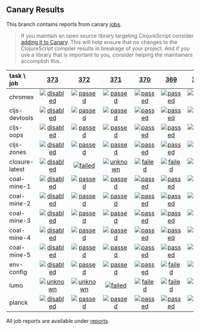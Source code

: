 ## Canary Results

This branch contains reports from canary [jobs](https://github.com/cljs-oss/canary/tree/jobs).

> If you maintain an open source library targeting ClojureScript consider [adding it to Canary](https://github.com/cljs-oss/canary/tree/master#how-to-participate). This will help ensure that no changes to the ClojureScript compiler results in breakage of your project. And if you use a library that is important to you, consider helping the maintainers accomplish this.

[//]: # (begin_overview_table)

| task \ job | <a href="reports/2018/05/07/job-000373-1.10.276-78753d3" title="job #373 finished on 2018-05-07">373</a> | <a href="reports/2018/05/07/job-000372-1.10.271-132d3aa" title="job #372 finished on 2018-05-07">372</a> | <a href="reports/2018/05/06/job-000371-1.10.271-132d3aa" title="job #371 finished on 2018-05-06">371</a> | <a href="reports/2018/05/05/job-000370-1.10.271-132d3aa" title="job #370 finished on 2018-05-05">370</a> | <a href="reports/2018/05/04/job-000369-1.10.271-132d3aa" title="job #369 finished on 2018-05-04">369</a> | <a href="reports/2018/05/03/job-000368-1.10.271-132d3aa" title="job #368 finished on 2018-05-03">368</a> | <a href="reports/2018/05/02/job-000367-1.10.271-132d3aa" title="job #367 finished on 2018-05-02">367</a> | <a href="reports/2018/05/01/job-000366-1.10.271-132d3aa" title="job #366 finished on 2018-05-01">366</a> | <a href="reports/2018/04/30/job-000365-1.10.271-132d3aa" title="job #365 finished on 2018-04-30">365</a> | <a href="reports/2018/04/29/job-000364-1.10.271-132d3aa" title="job #364 finished on 2018-04-29">364</a> |
| :--- | :---: | :---: | :---: | :---: | :---: | :---: | :---: | :---: | :---: | :---: |
| chromex | <a href="reports/2018/05/07/job-000373-1.10.276-78753d3#-chromex"><img title="disabled" src="http://box.binaryage.com/s-disabled.svg"><a> | <a href="reports/2018/05/07/job-000372-1.10.271-132d3aa#-chromex"><img title="passed" src="http://box.binaryage.com/s-passed.svg"><a> | <a href="reports/2018/05/06/job-000371-1.10.271-132d3aa#-chromex"><img title="passed" src="http://box.binaryage.com/s-passed.svg"><a> | <a href="reports/2018/05/05/job-000370-1.10.271-132d3aa#-chromex"><img title="passed" src="http://box.binaryage.com/s-passed.svg"><a> | <a href="reports/2018/05/04/job-000369-1.10.271-132d3aa#-chromex"><img title="passed" src="http://box.binaryage.com/s-passed.svg"><a> | <a href="reports/2018/05/03/job-000368-1.10.271-132d3aa#-chromex"><img title="passed" src="http://box.binaryage.com/s-passed.svg"><a> | <a href="reports/2018/05/02/job-000367-1.10.271-132d3aa#-chromex"><img title="passed" src="http://box.binaryage.com/s-passed.svg"><a> | <a href="reports/2018/05/01/job-000366-1.10.271-132d3aa#-chromex"><img title="passed" src="http://box.binaryage.com/s-passed.svg"><a> | <a href="reports/2018/04/30/job-000365-1.10.271-132d3aa#-chromex"><img title="passed" src="http://box.binaryage.com/s-passed.svg"><a> | <a href="reports/2018/04/29/job-000364-1.10.271-132d3aa#-chromex"><img title="passed" src="http://box.binaryage.com/s-passed.svg"><a> |
| cljs-devtools | <a href="reports/2018/05/07/job-000373-1.10.276-78753d3#-cljs-devtools"><img title="disabled" src="http://box.binaryage.com/s-disabled.svg"><a> | <a href="reports/2018/05/07/job-000372-1.10.271-132d3aa#-cljs-devtools"><img title="passed" src="http://box.binaryage.com/s-passed.svg"><a> | <a href="reports/2018/05/06/job-000371-1.10.271-132d3aa#-cljs-devtools"><img title="passed" src="http://box.binaryage.com/s-passed.svg"><a> | <a href="reports/2018/05/05/job-000370-1.10.271-132d3aa#-cljs-devtools"><img title="passed" src="http://box.binaryage.com/s-passed.svg"><a> | <a href="reports/2018/05/04/job-000369-1.10.271-132d3aa#-cljs-devtools"><img title="passed" src="http://box.binaryage.com/s-passed.svg"><a> | <a href="reports/2018/05/03/job-000368-1.10.271-132d3aa#-cljs-devtools"><img title="passed" src="http://box.binaryage.com/s-passed.svg"><a> | <a href="reports/2018/05/02/job-000367-1.10.271-132d3aa#-cljs-devtools"><img title="passed" src="http://box.binaryage.com/s-passed.svg"><a> | <a href="reports/2018/05/01/job-000366-1.10.271-132d3aa#-cljs-devtools"><img title="passed" src="http://box.binaryage.com/s-passed.svg"><a> | <a href="reports/2018/04/30/job-000365-1.10.271-132d3aa#-cljs-devtools"><img title="passed" src="http://box.binaryage.com/s-passed.svg"><a> | <a href="reports/2018/04/29/job-000364-1.10.271-132d3aa#-cljs-devtools"><img title="passed" src="http://box.binaryage.com/s-passed.svg"><a> |
| cljs-oops | <a href="reports/2018/05/07/job-000373-1.10.276-78753d3#-cljs-oops"><img title="disabled" src="http://box.binaryage.com/s-disabled.svg"><a> | <a href="reports/2018/05/07/job-000372-1.10.271-132d3aa#-cljs-oops"><img title="passed" src="http://box.binaryage.com/s-passed.svg"><a> | <a href="reports/2018/05/06/job-000371-1.10.271-132d3aa#-cljs-oops"><img title="passed" src="http://box.binaryage.com/s-passed.svg"><a> | <a href="reports/2018/05/05/job-000370-1.10.271-132d3aa#-cljs-oops"><img title="passed" src="http://box.binaryage.com/s-passed.svg"><a> | <a href="reports/2018/05/04/job-000369-1.10.271-132d3aa#-cljs-oops"><img title="passed" src="http://box.binaryage.com/s-passed.svg"><a> | <a href="reports/2018/05/03/job-000368-1.10.271-132d3aa#-cljs-oops"><img title="passed" src="http://box.binaryage.com/s-passed.svg"><a> | <a href="reports/2018/05/02/job-000367-1.10.271-132d3aa#-cljs-oops"><img title="passed" src="http://box.binaryage.com/s-passed.svg"><a> | <a href="reports/2018/05/01/job-000366-1.10.271-132d3aa#-cljs-oops"><img title="passed" src="http://box.binaryage.com/s-passed.svg"><a> | <a href="reports/2018/04/30/job-000365-1.10.271-132d3aa#-cljs-oops"><img title="passed" src="http://box.binaryage.com/s-passed.svg"><a> | <a href="reports/2018/04/29/job-000364-1.10.271-132d3aa#-cljs-oops"><img title="passed" src="http://box.binaryage.com/s-passed.svg"><a> |
| cljs-zones | <a href="reports/2018/05/07/job-000373-1.10.276-78753d3#-cljs-zones"><img title="disabled" src="http://box.binaryage.com/s-disabled.svg"><a> | <a href="reports/2018/05/07/job-000372-1.10.271-132d3aa#-cljs-zones"><img title="passed" src="http://box.binaryage.com/s-passed.svg"><a> | <a href="reports/2018/05/06/job-000371-1.10.271-132d3aa#-cljs-zones"><img title="passed" src="http://box.binaryage.com/s-passed.svg"><a> | <a href="reports/2018/05/05/job-000370-1.10.271-132d3aa#-cljs-zones"><img title="passed" src="http://box.binaryage.com/s-passed.svg"><a> | <a href="reports/2018/05/04/job-000369-1.10.271-132d3aa#-cljs-zones"><img title="passed" src="http://box.binaryage.com/s-passed.svg"><a> | <a href="reports/2018/05/03/job-000368-1.10.271-132d3aa#-cljs-zones"><img title="passed" src="http://box.binaryage.com/s-passed.svg"><a> | <a href="reports/2018/05/02/job-000367-1.10.271-132d3aa#-cljs-zones"><img title="passed" src="http://box.binaryage.com/s-passed.svg"><a> | <a href="reports/2018/05/01/job-000366-1.10.271-132d3aa#-cljs-zones"><img title="passed" src="http://box.binaryage.com/s-passed.svg"><a> | <a href="reports/2018/04/30/job-000365-1.10.271-132d3aa#-cljs-zones"><img title="passed" src="http://box.binaryage.com/s-passed.svg"><a> | <a href="reports/2018/04/29/job-000364-1.10.271-132d3aa#-cljs-zones"><img title="passed" src="http://box.binaryage.com/s-passed.svg"><a> |
| closure-latest | <a href="reports/2018/05/07/job-000373-1.10.276-78753d3#-closure-latest"><img title="disabled" src="http://box.binaryage.com/s-disabled.svg"><a> | <a href="reports/2018/05/07/job-000372-1.10.271-132d3aa#-closure-latest"><img title="failed" src="http://box.binaryage.com/s-failed.svg"><a> | <a href="reports/2018/05/06/job-000371-1.10.271-132d3aa#-closure-latest"><img title="unknown" src="http://box.binaryage.com/s-unknown.svg"><a> | <a href="reports/2018/05/05/job-000370-1.10.271-132d3aa#-closure-latest"><img title="failed" src="http://box.binaryage.com/s-failed.svg"><a> | <a href="reports/2018/05/04/job-000369-1.10.271-132d3aa#-closure-latest"><img title="failed" src="http://box.binaryage.com/s-failed.svg"><a> | <a href="reports/2018/05/03/job-000368-1.10.271-132d3aa#-closure-latest"><img title="failed" src="http://box.binaryage.com/s-failed.svg"><a> | <a href="reports/2018/05/02/job-000367-1.10.271-132d3aa#-closure-latest"><img title="failed" src="http://box.binaryage.com/s-failed.svg"><a> | <a href="reports/2018/05/01/job-000366-1.10.271-132d3aa#-closure-latest"><img title="failed" src="http://box.binaryage.com/s-failed.svg"><a> | <a href="reports/2018/04/30/job-000365-1.10.271-132d3aa#-closure-latest"><img title="failed" src="http://box.binaryage.com/s-failed.svg"><a> | <a href="reports/2018/04/29/job-000364-1.10.271-132d3aa#-closure-latest"><img title="unknown" src="http://box.binaryage.com/s-unknown.svg"><a> |
| coal-mine-1 | <a href="reports/2018/05/07/job-000373-1.10.276-78753d3#-coal-mine-1"><img title="disabled" src="http://box.binaryage.com/s-disabled.svg"><a> | <a href="reports/2018/05/07/job-000372-1.10.271-132d3aa#-coal-mine-1"><img title="passed" src="http://box.binaryage.com/s-passed.svg"><a> | <a href="reports/2018/05/06/job-000371-1.10.271-132d3aa#-coal-mine-1"><img title="passed" src="http://box.binaryage.com/s-passed.svg"><a> | <a href="reports/2018/05/05/job-000370-1.10.271-132d3aa#-coal-mine-1"><img title="passed" src="http://box.binaryage.com/s-passed.svg"><a> | <a href="reports/2018/05/04/job-000369-1.10.271-132d3aa#-coal-mine-1"><img title="passed" src="http://box.binaryage.com/s-passed.svg"><a> | <a href="reports/2018/05/03/job-000368-1.10.271-132d3aa#-coal-mine-1"><img title="passed" src="http://box.binaryage.com/s-passed.svg"><a> | <a href="reports/2018/05/02/job-000367-1.10.271-132d3aa#-coal-mine-1"><img title="passed" src="http://box.binaryage.com/s-passed.svg"><a> | <a href="reports/2018/05/01/job-000366-1.10.271-132d3aa#-coal-mine-1"><img title="failed" src="http://box.binaryage.com/s-failed.svg"><a> | <a href="reports/2018/04/30/job-000365-1.10.271-132d3aa#-coal-mine-1"><img title="passed" src="http://box.binaryage.com/s-passed.svg"><a> | <a href="reports/2018/04/29/job-000364-1.10.271-132d3aa#-coal-mine-1"><img title="passed" src="http://box.binaryage.com/s-passed.svg"><a> |
| coal-mine-2 | <a href="reports/2018/05/07/job-000373-1.10.276-78753d3#-coal-mine-2"><img title="disabled" src="http://box.binaryage.com/s-disabled.svg"><a> | <a href="reports/2018/05/07/job-000372-1.10.271-132d3aa#-coal-mine-2"><img title="passed" src="http://box.binaryage.com/s-passed.svg"><a> | <a href="reports/2018/05/06/job-000371-1.10.271-132d3aa#-coal-mine-2"><img title="passed" src="http://box.binaryage.com/s-passed.svg"><a> | <a href="reports/2018/05/05/job-000370-1.10.271-132d3aa#-coal-mine-2"><img title="passed" src="http://box.binaryage.com/s-passed.svg"><a> | <a href="reports/2018/05/04/job-000369-1.10.271-132d3aa#-coal-mine-2"><img title="passed" src="http://box.binaryage.com/s-passed.svg"><a> | <a href="reports/2018/05/03/job-000368-1.10.271-132d3aa#-coal-mine-2"><img title="passed" src="http://box.binaryage.com/s-passed.svg"><a> | <a href="reports/2018/05/02/job-000367-1.10.271-132d3aa#-coal-mine-2"><img title="passed" src="http://box.binaryage.com/s-passed.svg"><a> | <a href="reports/2018/05/01/job-000366-1.10.271-132d3aa#-coal-mine-2"><img title="failed" src="http://box.binaryage.com/s-failed.svg"><a> | <a href="reports/2018/04/30/job-000365-1.10.271-132d3aa#-coal-mine-2"><img title="passed" src="http://box.binaryage.com/s-passed.svg"><a> | <a href="reports/2018/04/29/job-000364-1.10.271-132d3aa#-coal-mine-2"><img title="passed" src="http://box.binaryage.com/s-passed.svg"><a> |
| coal-mine-3 | <a href="reports/2018/05/07/job-000373-1.10.276-78753d3#-coal-mine-3"><img title="disabled" src="http://box.binaryage.com/s-disabled.svg"><a> | <a href="reports/2018/05/07/job-000372-1.10.271-132d3aa#-coal-mine-3"><img title="passed" src="http://box.binaryage.com/s-passed.svg"><a> | <a href="reports/2018/05/06/job-000371-1.10.271-132d3aa#-coal-mine-3"><img title="passed" src="http://box.binaryage.com/s-passed.svg"><a> | <a href="reports/2018/05/05/job-000370-1.10.271-132d3aa#-coal-mine-3"><img title="passed" src="http://box.binaryage.com/s-passed.svg"><a> | <a href="reports/2018/05/04/job-000369-1.10.271-132d3aa#-coal-mine-3"><img title="passed" src="http://box.binaryage.com/s-passed.svg"><a> | <a href="reports/2018/05/03/job-000368-1.10.271-132d3aa#-coal-mine-3"><img title="passed" src="http://box.binaryage.com/s-passed.svg"><a> | <a href="reports/2018/05/02/job-000367-1.10.271-132d3aa#-coal-mine-3"><img title="passed" src="http://box.binaryage.com/s-passed.svg"><a> | <a href="reports/2018/05/01/job-000366-1.10.271-132d3aa#-coal-mine-3"><img title="failed" src="http://box.binaryage.com/s-failed.svg"><a> | <a href="reports/2018/04/30/job-000365-1.10.271-132d3aa#-coal-mine-3"><img title="passed" src="http://box.binaryage.com/s-passed.svg"><a> | <a href="reports/2018/04/29/job-000364-1.10.271-132d3aa#-coal-mine-3"><img title="passed" src="http://box.binaryage.com/s-passed.svg"><a> |
| coal-mine-4 | <a href="reports/2018/05/07/job-000373-1.10.276-78753d3#-coal-mine-4"><img title="disabled" src="http://box.binaryage.com/s-disabled.svg"><a> | <a href="reports/2018/05/07/job-000372-1.10.271-132d3aa#-coal-mine-4"><img title="passed" src="http://box.binaryage.com/s-passed.svg"><a> | <a href="reports/2018/05/06/job-000371-1.10.271-132d3aa#-coal-mine-4"><img title="passed" src="http://box.binaryage.com/s-passed.svg"><a> | <a href="reports/2018/05/05/job-000370-1.10.271-132d3aa#-coal-mine-4"><img title="passed" src="http://box.binaryage.com/s-passed.svg"><a> | <a href="reports/2018/05/04/job-000369-1.10.271-132d3aa#-coal-mine-4"><img title="passed" src="http://box.binaryage.com/s-passed.svg"><a> | <a href="reports/2018/05/03/job-000368-1.10.271-132d3aa#-coal-mine-4"><img title="passed" src="http://box.binaryage.com/s-passed.svg"><a> | <a href="reports/2018/05/02/job-000367-1.10.271-132d3aa#-coal-mine-4"><img title="passed" src="http://box.binaryage.com/s-passed.svg"><a> | <a href="reports/2018/05/01/job-000366-1.10.271-132d3aa#-coal-mine-4"><img title="passed" src="http://box.binaryage.com/s-passed.svg"><a> | <a href="reports/2018/04/30/job-000365-1.10.271-132d3aa#-coal-mine-4"><img title="passed" src="http://box.binaryage.com/s-passed.svg"><a> | <a href="reports/2018/04/29/job-000364-1.10.271-132d3aa#-coal-mine-4"><img title="passed" src="http://box.binaryage.com/s-passed.svg"><a> |
| coal-mine-5 | <a href="reports/2018/05/07/job-000373-1.10.276-78753d3#-coal-mine-5"><img title="disabled" src="http://box.binaryage.com/s-disabled.svg"><a> | <a href="reports/2018/05/07/job-000372-1.10.271-132d3aa#-coal-mine-5"><img title="passed" src="http://box.binaryage.com/s-passed.svg"><a> | <a href="reports/2018/05/06/job-000371-1.10.271-132d3aa#-coal-mine-5"><img title="passed" src="http://box.binaryage.com/s-passed.svg"><a> | <a href="reports/2018/05/05/job-000370-1.10.271-132d3aa#-coal-mine-5"><img title="passed" src="http://box.binaryage.com/s-passed.svg"><a> | <a href="reports/2018/05/04/job-000369-1.10.271-132d3aa#-coal-mine-5"><img title="passed" src="http://box.binaryage.com/s-passed.svg"><a> | <a href="reports/2018/05/03/job-000368-1.10.271-132d3aa#-coal-mine-5"><img title="passed" src="http://box.binaryage.com/s-passed.svg"><a> | <a href="reports/2018/05/02/job-000367-1.10.271-132d3aa#-coal-mine-5"><img title="passed" src="http://box.binaryage.com/s-passed.svg"><a> | <a href="reports/2018/05/01/job-000366-1.10.271-132d3aa#-coal-mine-5"><img title="failed" src="http://box.binaryage.com/s-failed.svg"><a> | <a href="reports/2018/04/30/job-000365-1.10.271-132d3aa#-coal-mine-5"><img title="passed" src="http://box.binaryage.com/s-passed.svg"><a> | <a href="reports/2018/04/29/job-000364-1.10.271-132d3aa#-coal-mine-5"><img title="passed" src="http://box.binaryage.com/s-passed.svg"><a> |
| env-config | <a href="reports/2018/05/07/job-000373-1.10.276-78753d3#-env-config"><img title="disabled" src="http://box.binaryage.com/s-disabled.svg"><a> | <a href="reports/2018/05/07/job-000372-1.10.271-132d3aa#-env-config"><img title="passed" src="http://box.binaryage.com/s-passed.svg"><a> | <a href="reports/2018/05/06/job-000371-1.10.271-132d3aa#-env-config"><img title="passed" src="http://box.binaryage.com/s-passed.svg"><a> | <a href="reports/2018/05/05/job-000370-1.10.271-132d3aa#-env-config"><img title="passed" src="http://box.binaryage.com/s-passed.svg"><a> | <a href="reports/2018/05/04/job-000369-1.10.271-132d3aa#-env-config"><img title="failed" src="http://box.binaryage.com/s-failed.svg"><a> | <a href="reports/2018/05/03/job-000368-1.10.271-132d3aa#-env-config"><img title="passed" src="http://box.binaryage.com/s-passed.svg"><a> | <a href="reports/2018/05/02/job-000367-1.10.271-132d3aa#-env-config"><img title="passed" src="http://box.binaryage.com/s-passed.svg"><a> | <a href="reports/2018/05/01/job-000366-1.10.271-132d3aa#-env-config"><img title="passed" src="http://box.binaryage.com/s-passed.svg"><a> | <a href="reports/2018/04/30/job-000365-1.10.271-132d3aa#-env-config"><img title="passed" src="http://box.binaryage.com/s-passed.svg"><a> | <a href="reports/2018/04/29/job-000364-1.10.271-132d3aa#-env-config"><img title="passed" src="http://box.binaryage.com/s-passed.svg"><a> |
| lumo | <a href="reports/2018/05/07/job-000373-1.10.276-78753d3#-lumo"><img title="unknown" src="http://box.binaryage.com/s-unknown.svg"><a> | <a href="reports/2018/05/07/job-000372-1.10.271-132d3aa#-lumo"><img title="unknown" src="http://box.binaryage.com/s-unknown.svg"><a> | <a href="reports/2018/05/06/job-000371-1.10.271-132d3aa#-lumo"><img title="failed" src="http://box.binaryage.com/s-failed.svg"><a> | <a href="reports/2018/05/05/job-000370-1.10.271-132d3aa#-lumo"><img title="failed" src="http://box.binaryage.com/s-failed.svg"><a> | <a href="reports/2018/05/04/job-000369-1.10.271-132d3aa#-lumo"><img title="failed" src="http://box.binaryage.com/s-failed.svg"><a> | <a href="reports/2018/05/03/job-000368-1.10.271-132d3aa#-lumo"><img title="failed" src="http://box.binaryage.com/s-failed.svg"><a> | <a href="reports/2018/05/02/job-000367-1.10.271-132d3aa#-lumo"><img title="failed" src="http://box.binaryage.com/s-failed.svg"><a> | <a href="reports/2018/05/01/job-000366-1.10.271-132d3aa#-lumo"><img title="failed" src="http://box.binaryage.com/s-failed.svg"><a> | <a href="reports/2018/04/30/job-000365-1.10.271-132d3aa#-lumo"><img title="failed" src="http://box.binaryage.com/s-failed.svg"><a> | <a href="reports/2018/04/29/job-000364-1.10.271-132d3aa#-lumo"><img title="failed" src="http://box.binaryage.com/s-failed.svg"><a> |
| planck | <a href="reports/2018/05/07/job-000373-1.10.276-78753d3#-planck"><img title="disabled" src="http://box.binaryage.com/s-disabled.svg"><a> | <a href="reports/2018/05/07/job-000372-1.10.271-132d3aa#-planck"><img title="passed" src="http://box.binaryage.com/s-passed.svg"><a> | <a href="reports/2018/05/06/job-000371-1.10.271-132d3aa#-planck"><img title="passed" src="http://box.binaryage.com/s-passed.svg"><a> | <a href="reports/2018/05/05/job-000370-1.10.271-132d3aa#-planck"><img title="passed" src="http://box.binaryage.com/s-passed.svg"><a> | <a href="reports/2018/05/04/job-000369-1.10.271-132d3aa#-planck"><img title="passed" src="http://box.binaryage.com/s-passed.svg"><a> | <a href="reports/2018/05/03/job-000368-1.10.271-132d3aa#-planck"><img title="passed" src="http://box.binaryage.com/s-passed.svg"><a> | <a href="reports/2018/05/02/job-000367-1.10.271-132d3aa#-planck"><img title="passed" src="http://box.binaryage.com/s-passed.svg"><a> | <a href="reports/2018/05/01/job-000366-1.10.271-132d3aa#-planck"><img title="failed" src="http://box.binaryage.com/s-failed.svg"><a> | <a href="reports/2018/04/30/job-000365-1.10.271-132d3aa#-planck"><img title="passed" src="http://box.binaryage.com/s-passed.svg"><a> | <a href="reports/2018/04/29/job-000364-1.10.271-132d3aa#-planck"><img title="passed" src="http://box.binaryage.com/s-passed.svg"><a> |

[//]: # (end_overview_table)

All job reports are available under [reports](reports).
